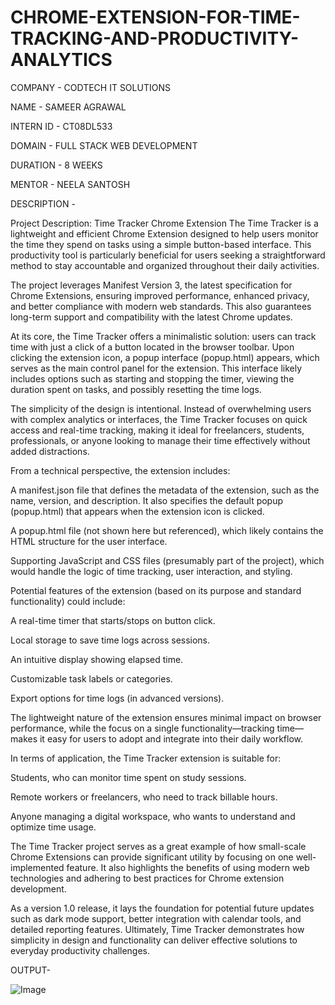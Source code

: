 # CHROME-EXTENSION-FOR-TIME-TRACKING-AND-PRODUCTIVITY-ANALYTICS

COMPANY - CODTECH IT SOLUTIONS

NAME - SAMEER AGRAWAL

INTERN ID - CT08DL533

DOMAIN - FULL STACK WEB DEVELOPMENT

DURATION - 8 WEEKS

MENTOR - NEELA SANTOSH

DESCRIPTION - 

Project Description: Time Tracker Chrome Extension
The Time Tracker is a lightweight and efficient Chrome Extension designed to help users monitor the time they spend on tasks using a simple button-based interface. This productivity tool is particularly beneficial for users seeking a straightforward method to stay accountable and organized throughout their daily activities.

The project leverages Manifest Version 3, the latest specification for Chrome Extensions, ensuring improved performance, enhanced privacy, and better compliance with modern web standards. This also guarantees long-term support and compatibility with the latest Chrome updates.

At its core, the Time Tracker offers a minimalistic solution: users can track time with just a click of a button located in the browser toolbar. Upon clicking the extension icon, a popup interface (popup.html) appears, which serves as the main control panel for the extension. This interface likely includes options such as starting and stopping the timer, viewing the duration spent on tasks, and possibly resetting the time logs.

The simplicity of the design is intentional. Instead of overwhelming users with complex analytics or interfaces, the Time Tracker focuses on quick access and real-time tracking, making it ideal for freelancers, students, professionals, or anyone looking to manage their time effectively without added distractions.

From a technical perspective, the extension includes:

A manifest.json file that defines the metadata of the extension, such as the name, version, and description. It also specifies the default popup (popup.html) that appears when the extension icon is clicked.

A popup.html file (not shown here but referenced), which likely contains the HTML structure for the user interface.

Supporting JavaScript and CSS files (presumably part of the project), which would handle the logic of time tracking, user interaction, and styling.

Potential features of the extension (based on its purpose and standard functionality) could include:

A real-time timer that starts/stops on button click.

Local storage to save time logs across sessions.

An intuitive display showing elapsed time.

Customizable task labels or categories.

Export options for time logs (in advanced versions).

The lightweight nature of the extension ensures minimal impact on browser performance, while the focus on a single functionality—tracking time—makes it easy for users to adopt and integrate into their daily workflow.

In terms of application, the Time Tracker extension is suitable for:

Students, who can monitor time spent on study sessions.

Remote workers or freelancers, who need to track billable hours.

Anyone managing a digital workspace, who wants to understand and optimize time usage.

The Time Tracker project serves as a great example of how small-scale Chrome Extensions can provide significant utility by focusing on one well-implemented feature. It also highlights the benefits of using modern web technologies and adhering to best practices for Chrome extension development.

As a version 1.0 release, it lays the foundation for potential future updates such as dark mode support, better integration with calendar tools, and detailed reporting features. Ultimately, Time Tracker demonstrates how simplicity in design and functionality can deliver effective solutions to everyday productivity challenges.

OUTPUT-

![Image](https://github.com/user-attachments/assets/db45c382-a908-4705-8bc7-887ee54ea703)
